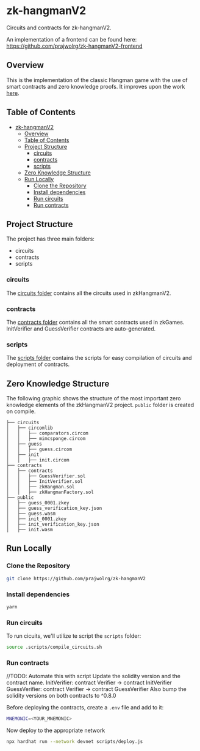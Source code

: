 # zk-hangmanV2
Circuits and contracts for zk-hangmanV2.

An implementation of a frontend can be found here: <https://github.com/prajwolrg/zk-hangmanV2-frontend>

## Overview
This is the implementation of the classic Hangman game with the use of smart contracts and 
zero knowledge proofs. It improves upon the work [here](https://github.com/russel-ra/zk-hangman).

## Table of Contents

- [zk-hangmanV2](#zk-hangmanv2)
	- [Overview](#overview)
	- [Table of Contents](#table-of-contents)
	- [Project Structure](#project-structure)
		- [circuits](#circuits)
		- [contracts](#contracts)
		- [scripts](#scripts)
	- [Zero Knowledge Structure](#zero-knowledge-structure)
	- [Run Locally](#run-locally)
		- [Clone the Repository](#clone-the-repository)
		- [Install dependencies](#install-dependencies)
		- [Run circuits](#run-circuits)
		- [Run contracts](#run-contracts)

## Project Structure

The project has three main folders:

- circuits
- contracts
- scripts

### circuits
The [circuits folder](/circuits/) contains all the circuits used in zkHangmanV2.

### contracts
The [contracts folder](/contracts/) contains all the smart contracts used in zkGames. InitVerifier and GuessVerifier contracts are auto-generated.

### scripts
The [scripts folder](/scripts/) contains the scripts for easy compilation of circuits and deployment of contracts.

## Zero Knowledge Structure

The following graphic shows the structure of the most important zero knowledge elements of the zkHangmanV2 project. `public` folder is created on compile.
```text
├── circuits
│   ├── circomlib
│   │   ├── comparators.circom
│   │   ├── mimcsponge.circom
│   ├── guess
│   │   ├── guess.circom
│   ├── init
│   │   ├── init.circom
├── contracts
│   ├── contracts
│   │   ├── GuessVerifier.sol
│   │   ├── InitVerifier.sol
│   │   ├── zkHangman.sol
│   │   ├── zkHangmanFactory.sol
├── public
│   ├── guess_0001.zkey
│   ├── guess_verification_key.json
│   ├── guess.wasm
│   ├── init_0001.zkey
│   ├── init_verification_key.json
│   ├── init.wasm
```
## Run Locally

### Clone the Repository

```bash
git clone https://github.com/prajwolrg/zk-hangmanV2
```
### Install dependencies

```bash
yarn
```

### Run circuits

To run cicuits, we'll utilize te script the `scripts` folder:

```bash
source .scripts/compile_circuits.sh
```

### Run contracts
//TODO: Automate this with script
Update the solidity version and the contract name.
InitVerifier: contract Verifier -> contract InitVerifier
GuessVerifier: contract Verifier -> contract GuessVerifier
Also bump the solidity versions on both contracts to ^0.8.0

Before deploying the contracts, create a `.env` file and add to it:
```bash
MNEMONIC=<YOUR_MNEMONIC>
```

Now deploy to the appropriate network
```bash
npx hardhat run --network devnet scripts/deploy.js
```
